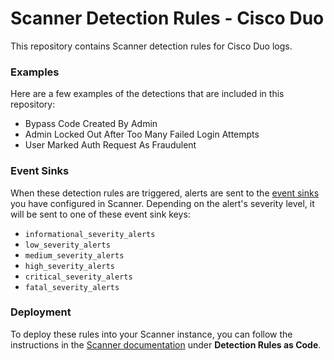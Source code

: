 # Scanner Detection Rules - Cisco Duo

This repository contains Scanner detection rules for Cisco Duo logs.

### Examples

Here are a few examples of the detections that are included in this repository:
- Bypass Code Created By Admin
- Admin Locked Out After Too Many Failed Login Attempts
- User Marked Auth Request As Fraudulent

### Event Sinks

When these detection rules are triggered, alerts are sent to the [event
sinks](https://docs.scanner.dev/scanner/using-scanner/detection-rules/event-sinks)
you have configured in Scanner. Depending on the alert's severity level, it
will be sent to one of these event sink keys:
- `informational_severity_alerts`
- `low_severity_alerts`
- `medium_severity_alerts`
- `high_severity_alerts`
- `critical_severity_alerts`
- `fatal_severity_alerts`

### Deployment

To deploy these rules into your Scanner instance, you can follow the
instructions in the [Scanner documentation](https://docs.scanner.dev) under
**Detection Rules as Code**.
